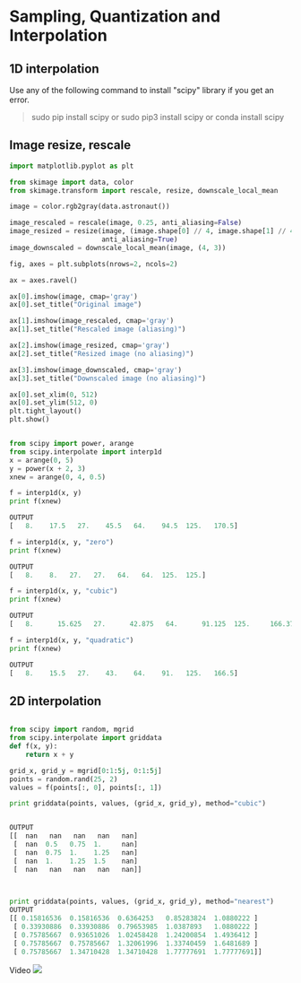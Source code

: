 # Sampling, Quantization and Interpolation

## 1D interpolation
Use any of the following command to install "scipy" library if you get an error. 

 > sudo pip install scipy
or 
> sudo pip3 install scipy
or 
> conda install scipy
> 
## Image resize, rescale

```python
import matplotlib.pyplot as plt

from skimage import data, color
from skimage.transform import rescale, resize, downscale_local_mean

image = color.rgb2gray(data.astronaut())

image_rescaled = rescale(image, 0.25, anti_aliasing=False)
image_resized = resize(image, (image.shape[0] // 4, image.shape[1] // 4),
                       anti_aliasing=True)
image_downscaled = downscale_local_mean(image, (4, 3))

fig, axes = plt.subplots(nrows=2, ncols=2)

ax = axes.ravel()

ax[0].imshow(image, cmap='gray')
ax[0].set_title("Original image")

ax[1].imshow(image_rescaled, cmap='gray')
ax[1].set_title("Rescaled image (aliasing)")

ax[2].imshow(image_resized, cmap='gray')
ax[2].set_title("Resized image (no aliasing)")

ax[3].imshow(image_downscaled, cmap='gray')
ax[3].set_title("Downscaled image (no aliasing)")

ax[0].set_xlim(0, 512)
ax[0].set_ylim(512, 0)
plt.tight_layout()
plt.show()


```



```python

from scipy import power, arange
from scipy.interpolate import interp1d
x = arange(0, 5)
y = power(x + 2, 3)
xnew = arange(0, 4, 0.5)

f = interp1d(x, y)
print f(xnew)

OUTPUT
[   8.    17.5   27.    45.5   64.    94.5  125.   170.5]

f = interp1d(x, y, "zero")
print f(xnew)

OUTPUT
[   8.    8.   27.   27.   64.   64.  125.  125.]

f = interp1d(x, y, "cubic")
print f(xnew)

OUTPUT
[   8.      15.625   27.      42.875   64.      91.125  125.     166.375]

f = interp1d(x, y, "quadratic")
print f(xnew)

OUTPUT
[   8.    15.5   27.    43.    64.    91.   125.   166.5]

```

## 2D interpolation
```python

from scipy import random, mgrid
from scipy.interpolate import griddata
def f(x, y):
    return x + y

grid_x, grid_y = mgrid[0:1:5j, 0:1:5j]
points = random.rand(25, 2)
values = f(points[:, 0], points[:, 1])

print griddata(points, values, (grid_x, grid_y), method="cubic")


OUTPUT
[[  nan   nan   nan   nan   nan]
 [  nan  0.5   0.75  1.     nan]
 [  nan  0.75  1.    1.25   nan]
 [  nan  1.    1.25  1.5    nan]
 [  nan   nan   nan   nan   nan]]

 

print griddata(points, values, (grid_x, grid_y), method="nearest")
OUTPUT
[[ 0.15816536  0.15816536  0.6364253   0.85283824  1.0880222 ]
 [ 0.33930886  0.33930886  0.79653985  1.0387893   1.0880222 ]
 [ 0.75785667  0.93651026  1.02458428  1.24200854  1.4936412 ]
 [ 0.75785667  0.75785667  1.32061996  1.33740459  1.6481689 ]
 [ 0.75785667  1.34710428  1.34710428  1.77777691  1.77777691]]

```
Video
[![](http://img.youtube.com/vi/s-3l_527ydQ/0.jpg)](http://www.youtube.com/watch?v=s-3l_527ydQ "")